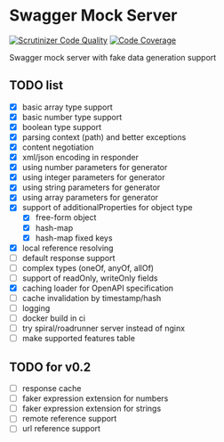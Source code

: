 # Swagger Mock Server

[![Scrutinizer Code Quality](https://scrutinizer-ci.com/g/strider2038/swagger-mock/badges/quality-score.png?b=master)](https://scrutinizer-ci.com/g/strider2038/swagger-mock/?branch=master)
[![Code Coverage](https://scrutinizer-ci.com/g/strider2038/swagger-mock/badges/coverage.png?b=master)](https://scrutinizer-ci.com/g/strider2038/swagger-mock/?branch=master)

Swagger mock server with fake data generation support

## TODO list

* [x] basic array type support
* [x] basic number type support
* [x] boolean type support
* [x] parsing context (path) and better exceptions
* [x] content negotiation
* [x] xml/json encoding in responder
* [x] using number parameters for generator
* [x] using integer parameters for generator
* [x] using string parameters for generator
* [x] using array parameters for generator
* [x] support of additionalProperties for object type
  * [x] free-form object
  * [x] hash-map
  * [x] hash-map fixed keys
* [x] local reference resolving
* [ ] default response support
* [ ] complex types (oneOf, anyOf, allOf)
* [ ] support of readOnly, writeOnly fields
* [x] caching loader for OpenAPI specification
* [ ] cache invalidation by timestamp/hash
* [ ] logging
* [ ] docker build in ci
* [ ] try spiral/roadrunner server instead of nginx
* [ ] make supported features table

## TODO for v0.2

* [ ] response cache
* [ ] faker expression extension for numbers
* [ ] faker expression extension for strings
* [ ] remote reference support
* [ ] url reference support
